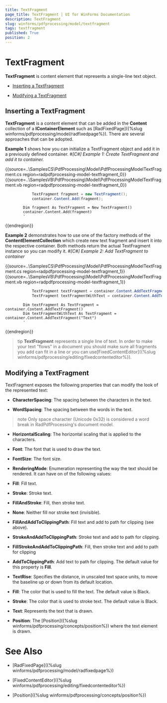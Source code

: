 ```yaml
---
title: TextFragment
page_title: TextFragment | UI for WinForms Documentation
description: TextFragment
slug: winforms/pdfprocessing/model/textfragment
tags: textfragment
published: True
position: 2
---
```


# TextFragment



__TextFragment__ is content element that represents а single-line text object.
      

* [Inserting a TextFragment](#Inserting_a_TextFragment)

* [Modifying a TextFragment](#modifying-a-textfragment)

## Inserting a TextFragment

__TextFragment__ is a content element that can be added in the __Content__ collection of a __IContainerElement__ such as [RadFixedPage]({%slug winforms/pdfprocessing/model/radfixedpage%}). There are several approaches that can be adopted.
        

__Example 1__ shows how you can initialize a TextFragment object and add it in a previously defined container.
        #_[C#] Example 1: Create TextFragment and add it to container._

	



{{source=..\SamplesCS\PdfProcessing\Model\PdfProcessingModelTextFragment.cs region=radpdfprocessing-model-textfragment_0}} 
{{source=..\SamplesVB\PdfProcessing\Model\PdfProcessingModelTextFragment.vb region=radpdfprocessing-model-textfragment_0}} 

````C#
            TextFragment fragment = new TextFragment();
            container.Content.Add(fragment);
````
````VB.NET
        Dim fragment As TextFragment = New TextFragment()
        container.Content.Add(fragment)
        '
````

{{endregion}} 




__Example 2__ demonstrates how to use one of the factory methods of the __ContentElementCollection__ which create new text fragment and insert it into the respective container. Both methods return the actual TextFragment instance so you can modify it.
        #_[C#] Example 2: Add TextFragment to container_

	



{{source=..\SamplesCS\PdfProcessing\Model\PdfProcessingModelTextFragment.cs region=radpdfprocessing-model-textfragment_1}} 
{{source=..\SamplesVB\PdfProcessing\Model\PdfProcessingModelTextFragment.vb region=radpdfprocessing-model-textfragment_1}} 

````C#
            TextFragment textFragment = container.Content.AddTextFragment();
            TextFragment textFragmentWithText = container.Content.AddTextFragment("Text");
````
````VB.NET
        Dim textFragment As TextFragment = container.Content.AddTextFragment()
        Dim textFragmentWithText As TextFragment = container.Content.AddTextFragment("Text")
        '
````

{{endregion}} 




>tip  __TextFragment__ represents a single line of text. In order to make your text "flows" in a document you should make sure all fragments you add can fit in a line or you can use[FixedContentEditor]({%slug winforms/pdfprocessing/editing/fixedcontenteditor%}).
>


## Modifying a TextFragment

TextFragment exposes the following properties that can modify the look of the represented text:
        

* __CharacterSpacing__: The spacing between the characters in the text.
            

* __WordSpacing__: The spacing between the words in the text.
            

>note Only space character (Unicode 0x32) is considered a word break in RadPdfProcessing's document model.
>


* __HorizontalScaling__: The horizontal scaling that is applied to the characters.
            

* __Font__: The font that is used to draw the text.
            

* __FontSize__: The font size.
            

* __RenderingMode__: Enumeration representing the way the text should be rendered. It can have on of the following values:
            

* __Fill__: Fill text.
                

* __Stroke__: Stroke text.
                

* __FillAndStroke__: Fill, then stroke text.
                

* __None__: Neither fill nor stroke text (invisible).
                

* __FillAndAddToClippingPath__: Fill text and add to path for clipping (see above).
                

* __StrokeAndAddToClippingPath__: Stroke text and add to path for clipping.

                

* __FillStrokeAndAddToClippingPath__: Fill, then stroke text and add to path for clipping
                

* __AddToClippingPath__: Add text to path for clipping.
                The default value for this property is __Fill__.
            

* __TextRise__: Specifies the distance, in unscaled text space units, to move the baseline up or down from its default location.
            

* __Fill__: The color that is used to fill the text. The default value is Black.
            

* __Stroke__: The color that is used to stroke text. The default value is Black.
            

* __Text__: Represents the text that is drawn.
            

* __Position__: The [Position]({%slug winforms/pdfprocessing/concepts/position%}) where the text element is drawn.
            

# See Also

 * [RadFixedPage]({%slug winforms/pdfprocessing/model/radfixedpage%})

 * [FixedContentEditor]({%slug winforms/pdfprocessing/editing/fixedcontenteditor%})

 * [Position]({%slug winforms/pdfprocessing/concepts/position%})
